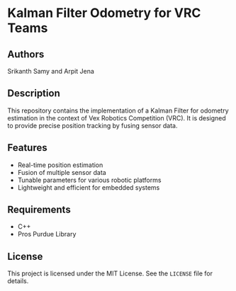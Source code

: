# Kalman Filter Odometry for VRC Teams

## Authors
Srikanth Samy and Arpit Jena

## Description
This repository contains the implementation of a Kalman Filter for odometry estimation in the context of Vex Robotics Competition (VRC). It is designed to provide precise position tracking by fusing sensor data.

## Features
- Real-time position estimation
- Fusion of multiple sensor data
- Tunable parameters for various robotic platforms
- Lightweight and efficient for embedded systems

## Requirements
- C++
- Pros Purdue Library

## License
This project is licensed under the MIT License. See the `LICENSE` file for details.
